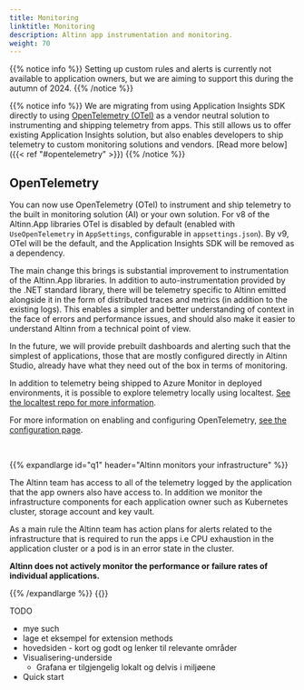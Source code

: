 ```yaml
---
title: Monitoring
linktitle: Monitoring
description: Altinn app instrumentation and monitoring.
weight: 70
---
```


{{% notice info %}}
Setting up custom rules and alerts is currently not available to application owners, 
but we are aiming to support this during the autumn of 2024. 
{{% /notice %}}

{{% notice info %}}
We are migrating from using Application Insights SDK directly to using [OpenTelemetry (OTel)](https://opentelemetry.io/) as a vendor neutral
solution to instrumenting and shipping telemetry from apps. This still allows us to offer existing
Application Insights solution, but also enables developers to ship telemetry to custom monitoring solutions and vendors.
[Read more below]({{< ref "#opentelemetry" >}})
{{% /notice %}}

## OpenTelemetry

You can now use OpenTelemetry (OTel) to instrument and ship telemetry to the built in monitoring solution (AI) or your own solution.
For v8 of the Altinn.App libraries OTel is disabled by default (enabled with `UseOpenTelemetry` in `AppSettings`, configurable in `appsettings.json`).
By v9, OTel will be the default, and the Application Insights SDK will be removed as a dependency.

The main change this brings is substantial improvement to instrumentation of the Altinn.App libraries.
In addition to auto-instrumentation provided by the .NET standard library, there will be telemetry specific to Altinn
emitted alongside it in the form of distributed traces and metrics (in addition to the existing logs). 
This enables a simpler and better understanding of context in the face of errors and performance issues, 
and should also make it easier to understand Altinn from a technical point of view.

In the future, we will provide prebuilt dashboards and alerting such that the simplest of applications,
those that are mostly configured directly in Altinn Studio, already have what they need out of the box
in terms of monitoring.

In addition to telemetry being shipped to Azure Monitor in deployed environments,
it is possible to explore telemetry locally using localtest. 
[See the localtest repo for more information](https://github.com/Altinn/app-localtest).

For more information on enabling and configuring OpenTelemetry, [see the configuration page](/app/monitoring/configuration).

<br />

{{% expandlarge id="q1" header="Altinn monitors your infrastructure" %}}

The Altinn team has access to all of the telemetry logged by the application that the app owners also have access to. 
In addition we monitor the infrastructure components for each application owner such as Kubernetes cluster, 
storage account and key vault. 

As a main rule the Altinn team has action plans for alerts related to the infrastructure that is required to run the apps 
i.e  CPU exhaustion in the application cluster or a pod is in an error state in the cluster.

__Altinn does not actively monitor the performance or failure rates
of individual applications.__

{{% /expandlarge %}}
{{<children />}}

TODO
- mye such
- lage et eksempel for extension methods
- hovedsiden - kort og godt og lenker til relevante områder
- Visualisering-underside
  - Grafana er tilgjengelig lokalt og delvis i miljøene 
- Quick start


